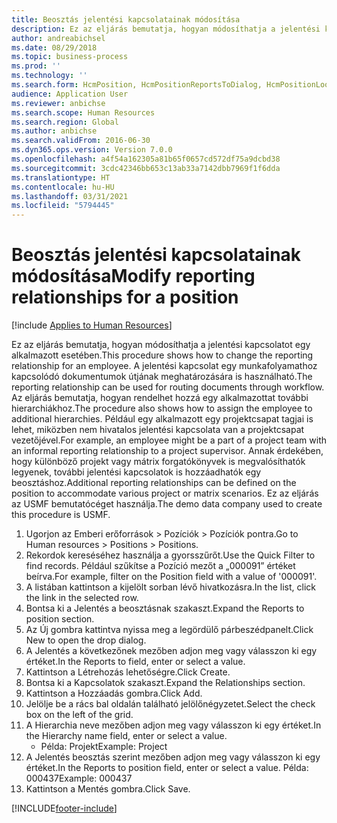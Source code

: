 ```yaml
---
title: Beosztás jelentési kapcsolatainak módosítása
description: Ez az eljárás bemutatja, hogyan módosíthatja a jelentési kapcsolatot egy alkalmazott esetében.
author: andreabichsel
ms.date: 08/29/2018
ms.topic: business-process
ms.prod: ''
ms.technology: ''
ms.search.form: HcmPosition, HcmPositionReportsToDialog, HcmPositionLookup, HcmPersonnelManagementWorkspace
audience: Application User
ms.reviewer: anbichse
ms.search.scope: Human Resources
ms.search.region: Global
ms.author: anbichse
ms.search.validFrom: 2016-06-30
ms.dyn365.ops.version: Version 7.0.0
ms.openlocfilehash: a4f54a162305a81b65f0657cd572df75a9dcbd38
ms.sourcegitcommit: 3cdc42346bb653c13ab33a7142dbb7969f1f6dda
ms.translationtype: HT
ms.contentlocale: hu-HU
ms.lasthandoff: 03/31/2021
ms.locfileid: "5794445"
---
```

# <a name="modify-reporting-relationships-for-a-position"></a><span data-ttu-id="d62aa-103">Beosztás jelentési kapcsolatainak módosítása</span><span class="sxs-lookup"><span data-stu-id="d62aa-103">Modify reporting relationships for a position</span></span>

[!include [Applies to Human Resources](../includes/applies-to-hr.md)]



<span data-ttu-id="d62aa-104">Ez az eljárás bemutatja, hogyan módosíthatja a jelentési kapcsolatot egy alkalmazott esetében.</span><span class="sxs-lookup"><span data-stu-id="d62aa-104">This procedure shows how to change the reporting relationship for an employee.</span></span> <span data-ttu-id="d62aa-105">A jelentési kapcsolat egy munkafolyamathoz kapcsolódó dokumentumok útjának meghatározására is használható.</span><span class="sxs-lookup"><span data-stu-id="d62aa-105">The reporting relationship can be used for routing documents through workflow.</span></span> <span data-ttu-id="d62aa-106">Az eljárás bemutatja, hogyan rendelhet hozzá egy alkalmazottat további hierarchiákhoz.</span><span class="sxs-lookup"><span data-stu-id="d62aa-106">The procedure also shows how to assign the employee to additional hierarchies.</span></span> <span data-ttu-id="d62aa-107">Például egy alkalmazott egy projektcsapat tagjai is lehet, miközben nem hivatalos jelentési kapcsolata van a projektcsapat vezetőjével.</span><span class="sxs-lookup"><span data-stu-id="d62aa-107">For example, an employee might be a part of a project team with an informal reporting relationship to a project supervisor.</span></span> <span data-ttu-id="d62aa-108">Annak érdekében, hogy különböző projekt vagy mátrix forgatókönyvek is megvalósíthatók legyenek, további jelentési kapcsolatok is hozzáadhatók egy beosztáshoz.</span><span class="sxs-lookup"><span data-stu-id="d62aa-108">Additional reporting relationships can be defined on the position to accommodate various project or matrix scenarios.</span></span> <span data-ttu-id="d62aa-109">Ez az eljárás az USMF bemutatócéget használja.</span><span class="sxs-lookup"><span data-stu-id="d62aa-109">The demo data company used to create this procedure is USMF.</span></span>

1. <span data-ttu-id="d62aa-110">Ugorjon az Emberi erőforrások > Pozíciók > Pozíciók pontra.</span><span class="sxs-lookup"><span data-stu-id="d62aa-110">Go to Human resources > Positions > Positions.</span></span>
2. <span data-ttu-id="d62aa-111">Rekordok kereséséhez használja a gyorsszűrőt.</span><span class="sxs-lookup"><span data-stu-id="d62aa-111">Use the Quick Filter to find records.</span></span> <span data-ttu-id="d62aa-112">Például szűkítse a Pozíció mezőt a „000091” értéket beírva.</span><span class="sxs-lookup"><span data-stu-id="d62aa-112">For example, filter on the Position field with a value of '000091'.</span></span>
3. <span data-ttu-id="d62aa-113">A listában kattintson a kijelölt sorban lévő hivatkozásra.</span><span class="sxs-lookup"><span data-stu-id="d62aa-113">In the list, click the link in the selected row.</span></span>
4. <span data-ttu-id="d62aa-114">Bontsa ki a Jelentés a beosztásnak szakaszt.</span><span class="sxs-lookup"><span data-stu-id="d62aa-114">Expand the Reports to position section.</span></span>
5. <span data-ttu-id="d62aa-115">Az Új gombra kattintva nyissa meg a legördülő párbeszédpanelt.</span><span class="sxs-lookup"><span data-stu-id="d62aa-115">Click New to open the drop dialog.</span></span>
6. <span data-ttu-id="d62aa-116">A Jelentés a következőnek mezőben adjon meg vagy válasszon ki egy értéket.</span><span class="sxs-lookup"><span data-stu-id="d62aa-116">In the Reports to field, enter or select a value.</span></span>
7. <span data-ttu-id="d62aa-117">Kattintson a Létrehozás lehetőségre.</span><span class="sxs-lookup"><span data-stu-id="d62aa-117">Click Create.</span></span>
8. <span data-ttu-id="d62aa-118">Bontsa ki a Kapcsolatok szakaszt.</span><span class="sxs-lookup"><span data-stu-id="d62aa-118">Expand the Relationships section.</span></span>
9. <span data-ttu-id="d62aa-119">Kattintson a Hozzáadás gombra.</span><span class="sxs-lookup"><span data-stu-id="d62aa-119">Click Add.</span></span>
10. <span data-ttu-id="d62aa-120">Jelölje be a rács bal oldalán található jelölőnégyzetet.</span><span class="sxs-lookup"><span data-stu-id="d62aa-120">Select the check box on the left of the grid.</span></span>
11. <span data-ttu-id="d62aa-121">A Hierarchia neve mezőben adjon meg vagy válasszon ki egy értéket.</span><span class="sxs-lookup"><span data-stu-id="d62aa-121">In the Hierarchy name field, enter or select a value.</span></span>
    * <span data-ttu-id="d62aa-122">Példa: Projekt</span><span class="sxs-lookup"><span data-stu-id="d62aa-122">Example: Project</span></span>  
12. <span data-ttu-id="d62aa-123">A Jelentés beosztás szerint mezőben adjon meg vagy válasszon ki egy értéket.</span><span class="sxs-lookup"><span data-stu-id="d62aa-123">In the Reports to position field, enter or select a value.</span></span>  <span data-ttu-id="d62aa-124">Példa: 000437</span><span class="sxs-lookup"><span data-stu-id="d62aa-124">Example:  000437</span></span>
13. <span data-ttu-id="d62aa-125">Kattintson a Mentés gombra.</span><span class="sxs-lookup"><span data-stu-id="d62aa-125">Click Save.</span></span>



[!INCLUDE[footer-include](../includes/footer-banner.md)]